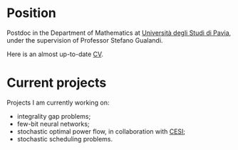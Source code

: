 # Position 

Postdoc in the Department of Mathematics at [Università degli Studi di Pavia](https://web.unipv.it/), under the supervision of Professor Stefano Gualandi.

Here is an almost up-to-date [CV](https://raw.githubusercontent.com/AmbrogioMB/AmbrogioMB.github.io/main/files/curriculum-full.pdf).

# Current projects

Projects I am currently working on:

* integrality gap problems;
* few-bit neural networks;
* stochastic optimal power flow, in collaboration with [CESI](https://www.cesi.it/);
* stochastic scheduling problems.

<!--- ## Teaching and Tutoring activity --->
<!--- panno --->
<!--- gabor --->
<!--- tutor per algebra e geometria --->


